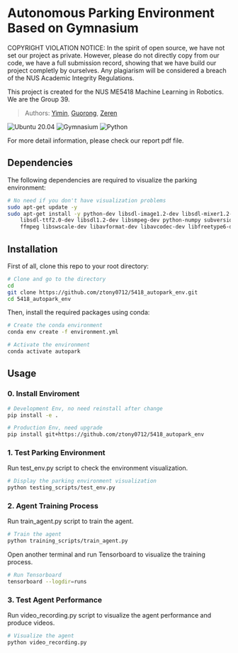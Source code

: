 # Autonomous Parking Environment Based on Gymnasium
COPYRIGHT VIOLATION NOTICE: In the spirit of open source, we have not set our project as private. However, please do not directly copy from our code, we have a full submission record, showing that we have build our project completly by ourselves. Any plagiarism will be considered a breach of the NUS Academic Integrity Regulations.

This project is created for the NUS ME5418 Machine Learning in Robotics. We are the Group 39.
> Authors: [Yimin](https://github.com/ztony0712), [Guorong](https://github.com/z492x), [Zeren](https://github.com/HardyPavel)

![Ubuntu 20.04](https://img.shields.io/badge/OS-Ubuntu_20.04-informational?style=flat&logo=ubuntu&logoColor=white&color=2bbc8a)
![Gymnasium](https://img.shields.io/badge/Tools-Gymnasium_1.0.0-informational?style=flat&logo=OpenAI&logoColor=white&color=2bbc8a)
![Python](https://img.shields.io/badge/Code-Python_3.12-informational?style=flat&logo=Python&logoColor=white&color=2bbc8a)

<!-- > Video Presentation -->
<!-- [![ROS SLAM, Perception, and Navigation based on Gazebo simulation](https://img.youtube.com/vi/WiEzSJmcEQE/0.jpg)](https://www.youtube.com/watch?v=WiEzSJmcEQE) -->

<!-- As you see in the video, we have implemented the following techniques: -->
<!-- - For SLAM: The Fast-lio algorithm is chosen for 3D LiDAR SLAM  -->

For more detail information, please check our report pdf file.

## Dependencies
The following dependencies are required to visualize the parking environment:
```bash
# No need if you don't have visualization problems
sudo apt-get update -y
sudo apt-get install -y python-dev libsdl-image1.2-dev libsdl-mixer1.2-dev
    libsdl-ttf2.0-dev libsdl1.2-dev libsmpeg-dev python-numpy subversion libportmidi-dev
    ffmpeg libswscale-dev libavformat-dev libavcodec-dev libfreetype6-dev gcc
```

## Installation
First of all, clone this repo to your root directory:
```bash
# Clone and go to the directory
cd
git clone https://github.com/ztony0712/5418_autopark_env.git
cd 5418_autopark_env
```

Then, install the required packages using conda:
```bash
# Create the conda environment
conda env create -f environment.yml

# Activate the environment
conda activate autopark
```

## Usage
### 0. Install Enviroment
```bash
# Development Env, no need reinstall after change
pip install -e .

# Production Env, need upgrade
pip install git+https://github.com/ztony0712/5418_autopark_env
```

### 1. Test Parking Environment
Run test_env.py script to check the environment visualization.

```bash
# Display the parking environment visualization
python testing_scripts/test_env.py
```

### 2. Agent Training Process
Run train_agent.py script to train the agent.
```bash
# Train the agent
python training_scripts/train_agent.py
```

Open another terminal and run Tensorboard to visualize the training process.
```bash
# Run Tensorboard
tensorboard --logdir=runs
```

### 3. Test Agent Performance
Run video_recording.py script to visualize the agent performance and produce videos.
```bash
# Visualize the agent
python video_recording.py
```